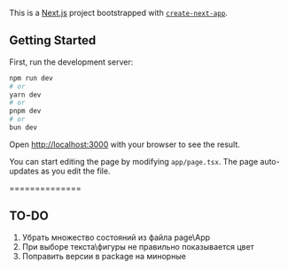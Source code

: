 This is a [Next.js](https://nextjs.org/) project bootstrapped with [`create-next-app`](https://github.com/vercel/next.js/tree/canary/packages/create-next-app).

## Getting Started

First, run the development server:

```bash
npm run dev
# or
yarn dev
# or
pnpm dev
# or
bun dev
```

Open [http://localhost:3000](http://localhost:3000) with your browser to see the result.

You can start editing the page by modifying `app/page.tsx`. The page auto-updates as you edit the file.

==============

## TO-DO

1. Убрать множество состояний из файла page\App
2. При выборе текста\фигуры не правильно показывается цвет
3. Поправить версии в package на минорные
